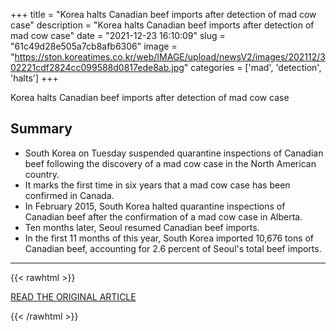 +++
title = "Korea halts Canadian beef imports after detection of mad cow case"
description = "Korea halts Canadian beef imports after detection of mad cow case"
date = "2021-12-23 16:10:09"
slug = "61c49d28e505a7cb8afb6306"
image = "https://ston.koreatimes.co.kr/web/IMAGE/upload/newsV2/images/202112/302221cdf2824cc099588d0817ede8ab.jpg"
categories = ['mad', 'detection', 'halts']
+++

Korea halts Canadian beef imports after detection of mad cow case

## Summary

- South Korea on Tuesday suspended quarantine inspections of Canadian beef following the discovery of a mad cow case in the North American country.
- It marks the first time in six years that a mad cow case has been confirmed in Canada.
- In February 2015, South Korea halted quarantine inspections of Canadian beef after the confirmation of a mad cow case in Alberta.
- Ten months later, Seoul resumed Canadian beef imports.
- In the first 11 months of this year, South Korea imported 10,676 tons of Canadian beef, accounting for 2.6 percent of Seoul's total beef imports.

---

{{< rawhtml >}}
  <p class="article-category">
    <a target="_blank" href="https://www.koreatimes.co.kr/www/nation/2021/12/120_320904.html?fl">READ THE ORIGINAL ARTICLE</a>
  </p>
{{< /rawhtml >}}
